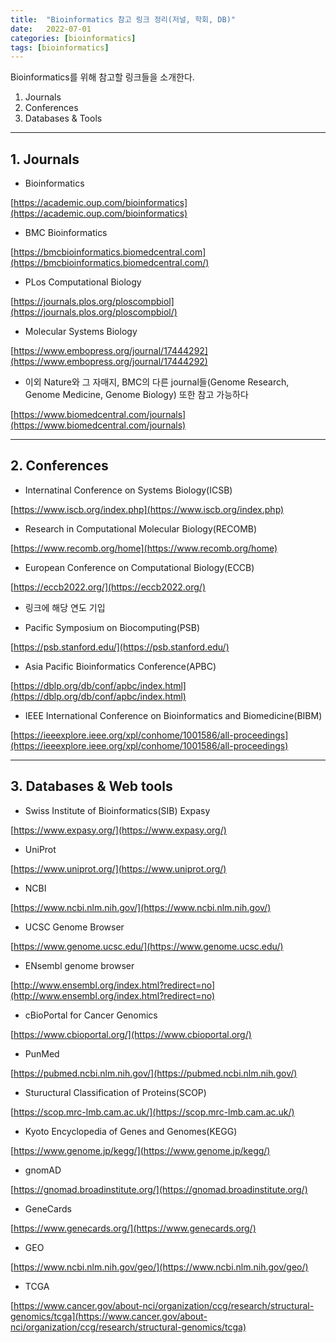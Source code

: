 ```yaml
---
title:  "Bioinformatics 참고 링크 정리(저널, 학회, DB)"
date:   2022-07-01 
categories: [bioinformatics]
tags: [bioinformatics]
---
```


Bioinformatics를 위해 참고할 링크들을 소개한다. 

1. Journals
2. Conferences
3. Databases & Tools

*****************

## 1. Journals

- Bioinformatics

[https://academic.oup.com/bioinformatics](https://academic.oup.com/bioinformatics)

- BMC Bioinformatics

[https://bmcbioinformatics.biomedcentral.com](https://bmcbioinformatics.biomedcentral.com/)

- PLos Computational Biology

[https://journals.plos.org/ploscompbiol](https://journals.plos.org/ploscompbiol/)

- Molecular Systems Biology

[https://www.embopress.org/journal/17444292](https://www.embopress.org/journal/17444292)

- 이외 Nature와 그 자매지, BMC의 다른 journal들(Genome Research, Genome Medicine, Genome Biology) 또한 참고 가능하다

[https://www.biomedcentral.com/journals](https://www.biomedcentral.com/journals)

*************

## 2. Conferences

- Internatinal Conference on Systems Biology(ICSB)

[https://www.iscb.org/index.php](https://www.iscb.org/index.php)

- Research in Computational Molecular Biology(RECOMB)

[https://www.recomb.org/home](https://www.recomb.org/home)

- European Conference on Computational Biology(ECCB)

[https://eccb2022.org/](https://eccb2022.org/) 

- 링크에 해당 연도 기입

- Pacific Symposium on Biocomputing(PSB)

[https://psb.stanford.edu/](https://psb.stanford.edu/)

- Asia Pacific Bioinformatics Conference(APBC)

[https://dblp.org/db/conf/apbc/index.html](https://dblp.org/db/conf/apbc/index.html)

- IEEE International Conference on Bioinformatics and Biomedicine(BIBM)

[https://ieeexplore.ieee.org/xpl/conhome/1001586/all-proceedings](https://ieeexplore.ieee.org/xpl/conhome/1001586/all-proceedings)

********************

## 3. Databases & Web tools

- Swiss Institute of Bioinformatics(SIB) Expasy

[https://www.expasy.org/](https://www.expasy.org/)

- UniProt

[https://www.uniprot.org/](https://www.uniprot.org/)

- NCBI

[https://www.ncbi.nlm.nih.gov/](https://www.ncbi.nlm.nih.gov/)

- UCSC Genome Browser

[https://www.genome.ucsc.edu/](https://www.genome.ucsc.edu/)

- ENsembl genome browser

[http://www.ensembl.org/index.html?redirect=no](http://www.ensembl.org/index.html?redirect=no)

- cBioPortal for Cancer Genomics

[https://www.cbioportal.org/](https://www.cbioportal.org/)

- PunMed

[https://pubmed.ncbi.nlm.nih.gov/](https://pubmed.ncbi.nlm.nih.gov/)

- Stuructural Classification of Proteins(SCOP)

[https://scop.mrc-lmb.cam.ac.uk/](https://scop.mrc-lmb.cam.ac.uk/)

- Kyoto Encyclopedia of Genes and Genomes(KEGG)

[https://www.genome.jp/kegg/](https://www.genome.jp/kegg/)

- gnomAD

[https://gnomad.broadinstitute.org/](https://gnomad.broadinstitute.org/)

- GeneCards

[https://www.genecards.org/](https://www.genecards.org/)

- GEO

[https://www.ncbi.nlm.nih.gov/geo/](https://www.ncbi.nlm.nih.gov/geo/)

- TCGA

[https://www.cancer.gov/about-nci/organization/ccg/research/structural-genomics/tcga](https://www.cancer.gov/about-nci/organization/ccg/research/structural-genomics/tcga)
